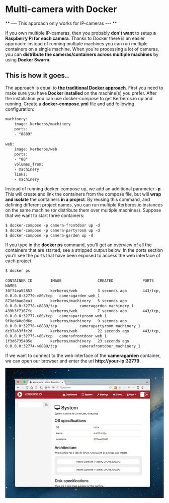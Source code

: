 # Multi-camera with Docker

** --- This approach only works for IP-cameras --- **

If you own multiple IP-cameras, then you probably **don't want** to setup **a Raspberry Pi for each camera**. Thanks to Docker there is an easier approach: instead of running multiple machines you can run multiple containers on a single machine. When you're processing a lot of cameras, you can **distribute the cameras/containers across multiple machines** by using **Docker Swarm**.

## This is how it goes..

The approach is equal to [**the traditional Docker approach**](/installation/docker). First you need to make sure you have **Docker installed** on the machine(s) you prefer. After the installation you can use docker-compose to get Kerberos.io up and running. Create a **docker-compose.yml** file and add following configuration:

    machinery:
        image: kerberos/machinery
        ports:
        - "8889"

    web:
        image: kerberos/web
        ports:
        - "80"
        volumes_from:
        - machinery
        links:
        - machinery

Instead of running docker-compose up, we add an additional parameter **-p**. This will create and link the containers from the compose file, but will **wrap and isolate** the containers **in a project**. By reusing this command, and defining different project names, you can run multiple Kerberos.io instances on the same machine (or distribute them over multiple machines). Suppose that we want to start three containers:

    $ docker-compose -p camera-frontdoor up -d
    $ docker-compose -p camera-partyroom up -d
    $ docker-compose -p camera-garden up -d

If you type in the **docker ps** command, you'll get an overview of all the containers that are started; see a stripped output below. In the ports section you'll see the ports that have been exposed to access the web interface of each project.

    $ docker ps

    CONTAINER ID        IMAGE                CREATED             PORTS                            NAMES
    30f74ea52852        kerberos/web         3 seconds ago       443/tcp, 0.0.0.0:32779->80/tcp   cameragarden_web_1
    873d6bae8ea1        kerberos/machinery   5 seconds ago       0.0.0.0:32778->8889/tcp          cameragarden_machinery_1
    439b3f7167fc        kerberos/web         7 seconds ago       443/tcp, 0.0.0.0:32777->80/tcp   camerapartyroom_web_1
    9f8ed40c0d6e        kerberos/machinery   9 seconds ago       0.0.0.0:32776->8889/tcp          camerapartyroom_machinery_1
    dc97a63ffc2d        kerberos/web         22 seconds ago      443/tcp, 0.0.0.0:32775->80/tcp   camerafrontdoor_web_1
    1f3d6735405e        kerberos/machinery   23 seconds ago      0.0.0.0:32774->8889/tcp          camerafrontdoor_machinery_1

If we want to connect to the web interface of the **cameragarden** container, we can open our browser and enter the url **http://your-ip:32779**.

![Docker container example](1_docker.png)